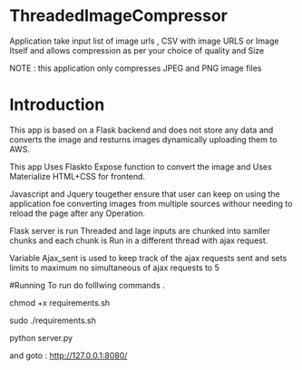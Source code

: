 # ThreadedImageCompressor
Application take input list of image urls , CSV with image URLS  or Image Itself and allows compression as per your choice of quality and  Size

NOTE : this application only compresses JPEG and PNG image files


# Introduction 

This app is based on a Flask backend and does not store any data and converts the image and resturns images dynamically uploading them  to AWS.

This app Uses Flaskto Expose function to convert the image and Uses Materialize HTML+CSS for frontend.

Javascript  and Jquery tougether ensure that user can keep on using the application foe converting images from multiple sources withour needing to reload the page after any Operation.

Flask server is run Threaded and lage inputs are chunked into samller chunks and  each chunk is Run in a different thread with ajax request.

Variable Ajax_sent is used to keep track of the ajax requests sent and sets limits to maximum no  simultaneous of ajax requests to 5


#Running
To run do folllwing commands .

chmod +x requirements.sh

sudo ./requirements.sh

python server.py

and goto : http://127.0.0.1:8080/

